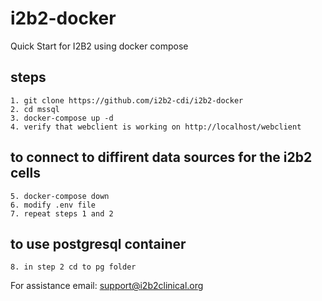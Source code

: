# i2b2-docker
Quick Start for I2B2 using docker compose

## steps
    1. git clone https://github.com/i2b2-cdi/i2b2-docker
    2. cd mssql	
    3. docker-compose up -d 
    4. verify that webclient is working on http://localhost/webclient
    
## to connect to diffirent data sources for the i2b2 cells
    5. docker-compose down
    6. modify .env file
    7. repeat steps 1 and 2 
    
## to use postgresql container
    8. in step 2 cd to pg folder

For assistance email: support@i2b2clinical.org
